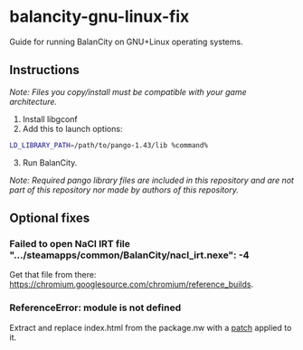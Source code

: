 # balancity-gnu-linux-fix

Guide for running BalanCity on GNU+Linux operating systems.

## Instructions

_Note: Files you copy/install must be compatible with your game architecture._

1. Install libgconf
2. Add this to launch options:
```sh
LD_LIBRARY_PATH=/path/to/pango-1.43/lib %command%
```
3. Run BalanCity.

_Note: Required pango library files are included in this repository and are not part of this repository nor made by authors of this repository._

## Optional fixes

### Failed to open NaCl IRT file "…/steamapps/common/BalanCity/nacl_irt.nexe": -4

Get that file from there: https://chromium.googlesource.com/chromium/reference_builds.

### ReferenceError: module is not defined

Extract and replace index.html from the package.nw with a [patch](module.patch) applied to it.
